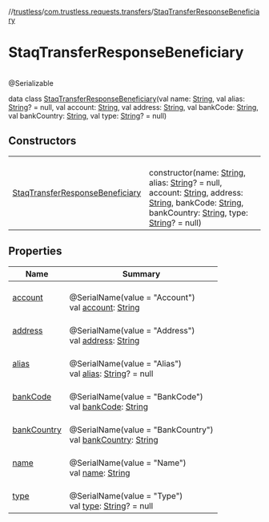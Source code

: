 //[trustless](../../../index.md)/[com.trustless.requests.transfers](../index.md)/[StaqTransferResponseBeneficiary](index.md)

# StaqTransferResponseBeneficiary

\
@Serializable

data class [StaqTransferResponseBeneficiary](index.md)(val name: [String](https://kotlinlang.org/api/latest/jvm/stdlib/kotlin/-string/index.html), val alias: [String](https://kotlinlang.org/api/latest/jvm/stdlib/kotlin/-string/index.html)? = null, val account: [String](https://kotlinlang.org/api/latest/jvm/stdlib/kotlin/-string/index.html), val address: [String](https://kotlinlang.org/api/latest/jvm/stdlib/kotlin/-string/index.html), val bankCode: [String](https://kotlinlang.org/api/latest/jvm/stdlib/kotlin/-string/index.html), val bankCountry: [String](https://kotlinlang.org/api/latest/jvm/stdlib/kotlin/-string/index.html), val type: [String](https://kotlinlang.org/api/latest/jvm/stdlib/kotlin/-string/index.html)? = null)

## Constructors

| | |
|---|---|
| [StaqTransferResponseBeneficiary](-staq-transfer-response-beneficiary.md) | <br>constructor(name: [String](https://kotlinlang.org/api/latest/jvm/stdlib/kotlin/-string/index.html), alias: [String](https://kotlinlang.org/api/latest/jvm/stdlib/kotlin/-string/index.html)? = null, account: [String](https://kotlinlang.org/api/latest/jvm/stdlib/kotlin/-string/index.html), address: [String](https://kotlinlang.org/api/latest/jvm/stdlib/kotlin/-string/index.html), bankCode: [String](https://kotlinlang.org/api/latest/jvm/stdlib/kotlin/-string/index.html), bankCountry: [String](https://kotlinlang.org/api/latest/jvm/stdlib/kotlin/-string/index.html), type: [String](https://kotlinlang.org/api/latest/jvm/stdlib/kotlin/-string/index.html)? = null) |

## Properties

| Name | Summary |
|---|---|
| [account](account.md) | <br>@SerialName(value = &quot;Account&quot;)<br>val [account](account.md): [String](https://kotlinlang.org/api/latest/jvm/stdlib/kotlin/-string/index.html) |
| [address](address.md) | <br>@SerialName(value = &quot;Address&quot;)<br>val [address](address.md): [String](https://kotlinlang.org/api/latest/jvm/stdlib/kotlin/-string/index.html) |
| [alias](alias.md) | <br>@SerialName(value = &quot;Alias&quot;)<br>val [alias](alias.md): [String](https://kotlinlang.org/api/latest/jvm/stdlib/kotlin/-string/index.html)? = null |
| [bankCode](bank-code.md) | <br>@SerialName(value = &quot;BankCode&quot;)<br>val [bankCode](bank-code.md): [String](https://kotlinlang.org/api/latest/jvm/stdlib/kotlin/-string/index.html) |
| [bankCountry](bank-country.md) | <br>@SerialName(value = &quot;BankCountry&quot;)<br>val [bankCountry](bank-country.md): [String](https://kotlinlang.org/api/latest/jvm/stdlib/kotlin/-string/index.html) |
| [name](name.md) | <br>@SerialName(value = &quot;Name&quot;)<br>val [name](name.md): [String](https://kotlinlang.org/api/latest/jvm/stdlib/kotlin/-string/index.html) |
| [type](type.md) | <br>@SerialName(value = &quot;Type&quot;)<br>val [type](type.md): [String](https://kotlinlang.org/api/latest/jvm/stdlib/kotlin/-string/index.html)? = null |
